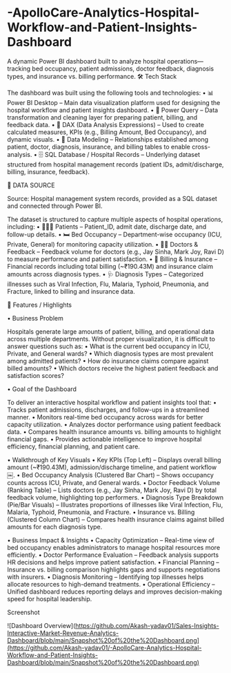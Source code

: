 # -ApolloCare-Analytics-Hospital-Workflow-and-Patient-Insights-Dashboard
A dynamic Power BI dashboard built to analyze hospital operations—tracking bed occupancy, patient admissions, doctor feedback, diagnosis types, and insurance vs. billing performance.
🛠️ Tech Stack

The dashboard was built using the following tools and technologies:
	•	📊 Power BI Desktop – Main data visualization platform used for designing the hospital workflow and patient insights dashboard.
	•	📂 Power Query – Data transformation and cleaning layer for preparing patient, billing, and feedback data.
	•	🧠 DAX (Data Analysis Expressions) – Used to create calculated measures, KPIs (e.g., Billing Amount, Bed Occupancy), and dynamic visuals.
	•	📝 Data Modeling – Relationships established among patient, doctor, diagnosis, insurance, and billing tables to enable cross-analysis.
	•	🗄️ SQL Database / Hospital Records – Underlying dataset structured from hospital management records (patient IDs, admit/discharge, billing, insurance, feedback).

 📂 DATA SOURCE

Source: Hospital management system records, provided as a SQL dataset and connected through Power BI.

The dataset is structured to capture multiple aspects of hospital operations, including:
	•	🧑‍🤝‍🧑 Patients – Patient_ID, admit date, discharge date, and follow-up details.
	•	🛏️ Bed Occupancy – Department-wise occupancy (ICU, Private, General) for monitoring capacity utilization.
	•	👨‍⚕️ Doctors & Feedback – Feedback volume for doctors (e.g., Jay Sinha, Mark Joy, Ravi D) to measure performance and patient satisfaction.
	•	🧾 Billing & Insurance – Financial records including total billing (~₹190.43M) and insurance claim amounts across diagnosis types.
	•	🩺 Diagnosis Types – Categorized illnesses such as Viral Infection, Flu, Malaria, Typhoid, Pneumonia, and Fracture, linked to billing and insurance data.

 🌟 Features / Highlights

• Business Problem

Hospitals generate large amounts of patient, billing, and operational data across multiple departments. Without proper visualization, it is difficult to answer questions such as:
	•	What is the current bed occupancy in ICU, Private, and General wards?
	•	Which diagnosis types are most prevalent among admitted patients?
	•	How do insurance claims compare against billed amounts?
	•	Which doctors receive the highest patient feedback and satisfaction scores?

• Goal of the Dashboard

To deliver an interactive hospital workflow and patient insights tool that:
	•	Tracks patient admissions, discharges, and follow-ups in a streamlined manner.
	•	Monitors real-time bed occupancy across wards for better capacity utilization.
	•	Analyzes doctor performance using patient feedback data.
	•	Compares health insurance amounts vs. billing amounts to highlight financial gaps.
	•	Provides actionable intelligence to improve hospital efficiency, financial planning, and patient care.

• Walkthrough of Key Visuals
	•	Key KPIs (Top Left) – Displays overall billing amount (~₹190.43M), admission/discharge timeline, and patient workflow ￼.
	•	Bed Occupancy Analysis (Clustered Bar Chart) – Shows occupancy counts across ICU, Private, and General wards.
	•	Doctor Feedback Volume (Ranking Table) – Lists doctors (e.g., Jay Sinha, Mark Joy, Ravi D) by total feedback volume, highlighting top performers.
	•	Diagnosis Type Breakdown (Pie/Bar Visuals) – Illustrates proportions of illnesses like Viral Infection, Flu, Malaria, Typhoid, Pneumonia, and Fracture.
	•	Insurance vs. Billing (Clustered Column Chart) – Compares health insurance claims against billed amounts for each diagnosis type.

• Business Impact & Insights
	•	Capacity Optimization – Real-time view of bed occupancy enables administrators to manage hospital resources more efficiently.
	•	Doctor Performance Evaluation – Feedback analysis supports HR decisions and helps improve patient satisfaction.
	•	Financial Planning – Insurance vs. billing comparison highlights gaps and supports negotiations with insurers.
	•	Diagnosis Monitoring – Identifying top illnesses helps allocate resources to high-demand treatments.
	•	Operational Efficiency – Unified dashboard reduces reporting delays and improves decision-making speed for hospital leadership.
 
   Screenshot
    

![Dashboard Overview](https://github.com/Akash-yadav01/Sales-Insights-Interactive-Market-Revenue-Analytics-Dashboard/blob/main/Snapshot%20of%20the%20Dashboard.png](https://github.com/Akash-yadav01/-ApolloCare-Analytics-Hospital-Workflow-and-Patient-Insights-Dashboard/blob/main/Snapshot%20of%20the%20Dashboard.png)
